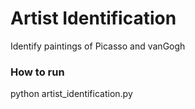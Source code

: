 # Artist Identification
Identify paintings of Picasso and vanGogh


### How to run
  python artist_identification.py


